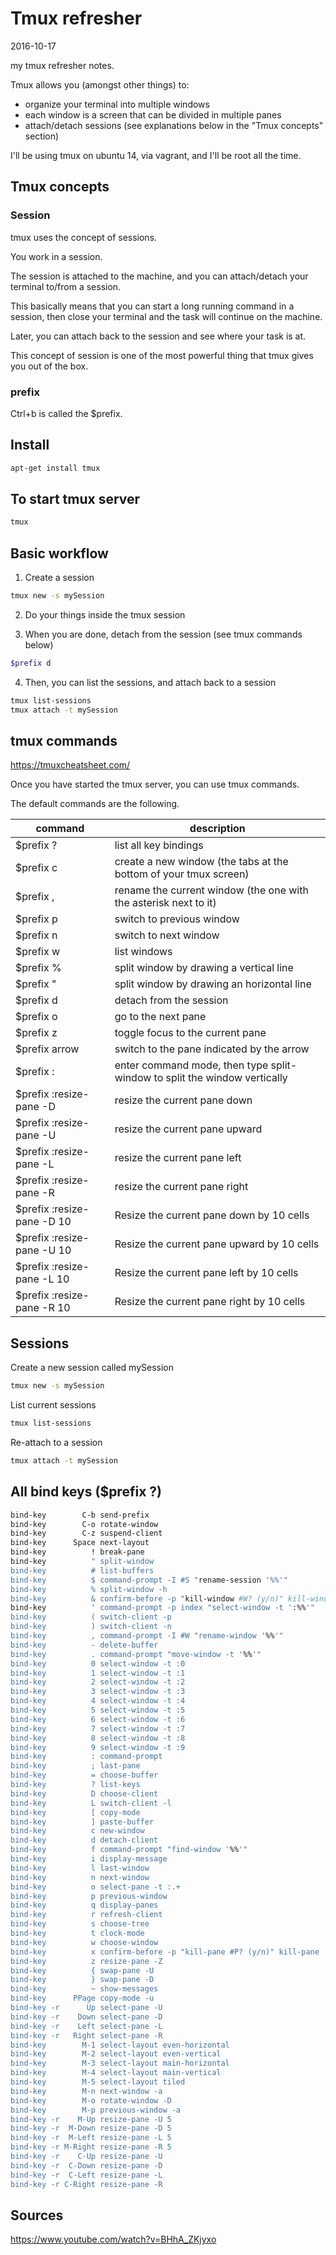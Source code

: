 Tmux refresher
=====================
2016-10-17


my tmux refresher notes.



Tmux allows you (amongst other things) to:

- organize your terminal into multiple windows
- each window is a screen that can be divided in multiple panes
- attach/detach sessions (see explanations below in the "Tmux concepts" section)



I'll be using tmux on ubuntu 14, via vagrant, and I'll be root all the time.



Tmux concepts
-------------------

### Session

tmux uses the concept of sessions.

You work in a session.

The session is attached to the machine, and you can attach/detach your terminal to/from a session.

This basically means that you can start a long running command in a session, then close your terminal and
the task will continue on the machine. 

Later, you can attach back to the session and see where your task is at.

This concept of session is one of the most powerful thing that tmux gives you out of the box.




### prefix

Ctrl+b is called the $prefix.







Install
-------------

```bash
apt-get install tmux
```



To start tmux server
---------------------

```bash
tmux
```



Basic workflow
--------------------
1. Create a session
```bash
tmux new -s mySession
```

2. Do your things inside the tmux session

3. When you are done, detach from the session (see tmux commands below)
```bash
$prefix d
```

4. Then, you can list the sessions, and attach back to a session
```bash
tmux list-sessions
tmux attach -t mySession
```





tmux commands
------------------

https://tmuxcheatsheet.com/



Once you have started the tmux server, you can use tmux commands.

The default commands are the following.


command 			|   	description
------------------- | --------------------------
$prefix ?			|	 list all key bindings
$prefix c         	|    create a new window (the tabs at the bottom of your tmux screen)
$prefix ,			|	 rename the current window (the one with the asterisk next to it)
$prefix p			|	 switch to previous window
$prefix n			|	 switch to next window
$prefix w			|	 list windows
$prefix %			|	 split window by drawing a vertical line
$prefix "			|	 split window by drawing an horizontal line
$prefix d			|	 detach from the session
$prefix o			|	 go to the next pane
$prefix z			|	 toggle focus to the current pane
$prefix arrow		|	 switch to the pane indicated by the arrow
$prefix :			|	 enter command mode, then type split-window to split the window vertically
$prefix :resize-pane -D | resize the current pane down
$prefix :resize-pane -U | resize the current pane upward
$prefix :resize-pane -L | resize the current pane left
$prefix :resize-pane -R | resize the current pane right
$prefix :resize-pane -D 10 | Resize the current pane down by 10 cells
$prefix :resize-pane -U 10 | Resize the current pane upward by 10 cells
$prefix :resize-pane -L 10 | Resize the current pane left by 10 cells
$prefix :resize-pane -R 10 | Resize the current pane right by 10 cells


Sessions
--------------

Create a new session called mySession

```bash
tmux new -s mySession
```

List current sessions

```bash
tmux list-sessions
```

Re-attach to a session

```bash
tmux attach -t mySession
```









All bind keys ($prefix ?)
------------------------------
```bash
bind-key        C-b send-prefix                                                                                                                  [0/0]
bind-key        C-o rotate-window
bind-key        C-z suspend-client
bind-key      Space next-layout
bind-key          ! break-pane
bind-key          " split-window
bind-key          # list-buffers
bind-key          $ command-prompt -I #S "rename-session '%%'"
bind-key          % split-window -h
bind-key          & confirm-before -p "kill-window #W? (y/n)" kill-window
bind-key          ' command-prompt -p index "select-window -t ':%%'"
bind-key          ( switch-client -p
bind-key          ) switch-client -n
bind-key          , command-prompt -I #W "rename-window '%%'"
bind-key          - delete-buffer
bind-key          . command-prompt "move-window -t '%%'"
bind-key          0 select-window -t :0
bind-key          1 select-window -t :1
bind-key          2 select-window -t :2
bind-key          3 select-window -t :3
bind-key          4 select-window -t :4
bind-key          5 select-window -t :5
bind-key          6 select-window -t :6
bind-key          7 select-window -t :7
bind-key          8 select-window -t :8
bind-key          9 select-window -t :9
bind-key          : command-prompt
bind-key          ; last-pane
bind-key          = choose-buffer
bind-key          ? list-keys
bind-key          D choose-client
bind-key          L switch-client -l
bind-key          [ copy-mode
bind-key          ] paste-buffer
bind-key          c new-window
bind-key          d detach-client
bind-key          f command-prompt "find-window '%%'"
bind-key          i display-message
bind-key          l last-window
bind-key          n next-window
bind-key          o select-pane -t :.+
bind-key          p previous-window
bind-key          q display-panes
bind-key          r refresh-client
bind-key          s choose-tree
bind-key          t clock-mode
bind-key          w choose-window
bind-key          x confirm-before -p "kill-pane #P? (y/n)" kill-pane
bind-key          z resize-pane -Z
bind-key          { swap-pane -U
bind-key          } swap-pane -D
bind-key          ~ show-messages
bind-key      PPage copy-mode -u
bind-key -r      Up select-pane -U
bind-key -r    Down select-pane -D
bind-key -r    Left select-pane -L
bind-key -r   Right select-pane -R
bind-key        M-1 select-layout even-horizontal
bind-key        M-2 select-layout even-vertical
bind-key        M-3 select-layout main-horizontal
bind-key        M-4 select-layout main-vertical
bind-key        M-5 select-layout tiled
bind-key        M-n next-window -a
bind-key        M-o rotate-window -D
bind-key        M-p previous-window -a
bind-key -r    M-Up resize-pane -U 5
bind-key -r  M-Down resize-pane -D 5
bind-key -r  M-Left resize-pane -L 5
bind-key -r M-Right resize-pane -R 5
bind-key -r    C-Up resize-pane -U
bind-key -r  C-Down resize-pane -D
bind-key -r  C-Left resize-pane -L
bind-key -r C-Right resize-pane -R
```



Sources
------------
https://www.youtube.com/watch?v=BHhA_ZKjyxo




